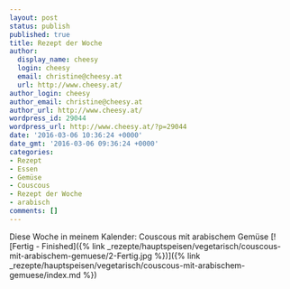 ```yaml
---
layout: post
status: publish
published: true
title: Rezept der Woche
author:
  display_name: cheesy
  login: cheesy
  email: christine@cheesy.at
  url: http://www.cheesy.at/
author_login: cheesy
author_email: christine@cheesy.at
author_url: http://www.cheesy.at/
wordpress_id: 29044
wordpress_url: http://www.cheesy.at/?p=29044
date: '2016-03-06 10:36:24 +0000'
date_gmt: '2016-03-06 09:36:24 +0000'
categories:
- Rezept
- Essen
- Gemüse
- Couscous
- Rezept der Woche
- arabisch
comments: []
---
```

Diese Woche in meinem Kalender: Couscous mit arabischem Gemüse
[![Fertig - Finished]({% link _rezepte/hauptspeisen/vegetarisch/couscous-mit-arabischem-gemuese/2-Fertig.jpg %})]({% link _rezepte/hauptspeisen/vegetarisch/couscous-mit-arabischem-gemuese/index.md %})
